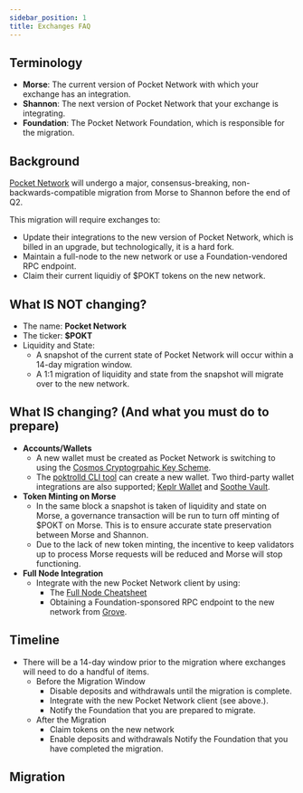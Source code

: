 ```yaml
---
sidebar_position: 1
title: Exchanges FAQ
---
```

## Terminology

- **Morse**: The current version of Pocket Network with which your exchange has an integration.
- **Shannon**: The next version of Pocket Network that your exchange is integrating.
- **Foundation**: The Pocket Network Foundation, which is responsible for the migration.

## Background
[Pocket Network](https://pocket.network) will undergo a major, consensus-breaking, non-backwards-compatible migration from Morse to Shannon before the end of Q2. 

This migration will require exchanges to: 
 - Update their integrations to the new version of Pocket Network, which is billed in an upgrade, but technologically, it is a hard fork.
 - Maintain a full-node to the new network or use a Foundation-vendored RPC endpoint.
 - Claim their current liquidiy of $POKT tokens on the new network.
 
## What **IS NOT** changing?
- The name: **Pocket Network**
- The ticker: **$POKT**
- Liquidity and State: 
    - A snapshot of the current state of Pocket Network will occur within a 14-day migration window. 
    - A 1:1 migration of liquidity and state from the snapshot will migrate over to the new network.

## What **IS** changing? (And what you must do to prepare)
- **Accounts/Wallets**
  - A new wallet must be created as Pocket Network is switching to using the [Cosmos Cryptogrpahic Key Scheme](https://docs.cosmos.network/main/learn/beginner/accounts).
  - The [poktrolld CLI tool](https://dev.poktroll.com/explore/account_management/create_new_account_cli) can create a new wallet.
   Two third-party wallet integrations are also supported; [Keplr Wallet](https://www.keplr.app/) and [Soothe Vault](https://trustsoothe.io/).
- **Token Minting on Morse**
    - In the same block a snapshot is taken of liquidity and state on Morse, a governance transaction will be run to turn off minting of $POKT on Morse. This is to ensure accurate state preservation between Morse and Shannon.
    - Due to the lack of new token minting, the incentive to keep validators up to process Morse requests will be reduced and Morse will stop functioning.
- **Full Node Integration**
  - Integrate with the new Pocket Network client by using: 
      - The [Full Node Cheatsheet](https://dev.poktroll.com/operate/cheat_sheets/full_node_cheatsheet)
      - Obtaining a Foundation-sponsored RPC endpoint to the new network from [Grove](https://grove.city).

## Timeline
- There will be a 14-day window prior to the migration where exchanges will need to do a handful of items.
  - Before the Migration Window
    - Disable deposits and withdrawals until the migration is complete.
    - Integrate with the new Pocket Network client (see above.).
    - Notify the Foundation that you are prepared to migrate.
  - After the Migration
    - Claim tokens on the new network  
    - Enable deposits and withdrawals
    Notify the Foundation that you have completed the migration.

## Migration